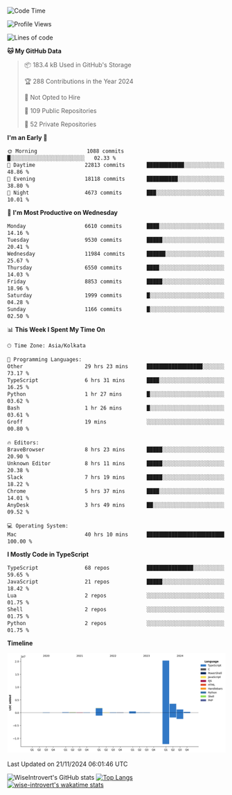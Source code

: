 <!--START_SECTION:waka-->
![Code Time](http://img.shields.io/badge/Code%20Time-1%2C871%20hrs%2052%20mins-blue)

![Profile Views](http://img.shields.io/badge/Profile%20Views-3-blue)

![Lines of code](https://img.shields.io/badge/From%20Hello%20World%20I%27ve%20Written-28.2%20million%20lines%20of%20code-blue)

**🐱 My GitHub Data** 

> 📦 183.4 kB Used in GitHub's Storage 
 > 
> 🏆 288 Contributions in the Year 2024
 > 
> 🚫 Not Opted to Hire
 > 
> 📜 109 Public Repositories 
 > 
> 🔑 52 Private Repositories 
 > 
**I'm an Early 🐤** 

```text
🌞 Morning                1088 commits        █░░░░░░░░░░░░░░░░░░░░░░░░   02.33 % 
🌆 Daytime                22813 commits       ████████████░░░░░░░░░░░░░   48.86 % 
🌃 Evening                18118 commits       ██████████░░░░░░░░░░░░░░░   38.80 % 
🌙 Night                  4673 commits        ███░░░░░░░░░░░░░░░░░░░░░░   10.01 % 
```
📅 **I'm Most Productive on Wednesday** 

```text
Monday                   6610 commits        ████░░░░░░░░░░░░░░░░░░░░░   14.16 % 
Tuesday                  9530 commits        █████░░░░░░░░░░░░░░░░░░░░   20.41 % 
Wednesday                11984 commits       ██████░░░░░░░░░░░░░░░░░░░   25.67 % 
Thursday                 6550 commits        ████░░░░░░░░░░░░░░░░░░░░░   14.03 % 
Friday                   8853 commits        █████░░░░░░░░░░░░░░░░░░░░   18.96 % 
Saturday                 1999 commits        █░░░░░░░░░░░░░░░░░░░░░░░░   04.28 % 
Sunday                   1166 commits        █░░░░░░░░░░░░░░░░░░░░░░░░   02.50 % 
```


📊 **This Week I Spent My Time On** 

```text
🕑︎ Time Zone: Asia/Kolkata

💬 Programming Languages: 
Other                    29 hrs 23 mins      ██████████████████░░░░░░░   73.17 % 
TypeScript               6 hrs 31 mins       ████░░░░░░░░░░░░░░░░░░░░░   16.25 % 
Python                   1 hr 27 mins        █░░░░░░░░░░░░░░░░░░░░░░░░   03.62 % 
Bash                     1 hr 26 mins        █░░░░░░░░░░░░░░░░░░░░░░░░   03.61 % 
Groff                    19 mins             ░░░░░░░░░░░░░░░░░░░░░░░░░   00.80 % 

🔥 Editors: 
BraveBrowser             8 hrs 23 mins       █████░░░░░░░░░░░░░░░░░░░░   20.90 % 
Unknown Editor           8 hrs 11 mins       █████░░░░░░░░░░░░░░░░░░░░   20.38 % 
Slack                    7 hrs 19 mins       █████░░░░░░░░░░░░░░░░░░░░   18.22 % 
Chrome                   5 hrs 37 mins       ████░░░░░░░░░░░░░░░░░░░░░   14.01 % 
AnyDesk                  3 hrs 49 mins       ██░░░░░░░░░░░░░░░░░░░░░░░   09.52 % 

💻 Operating System: 
Mac                      40 hrs 10 mins      █████████████████████████   100.00 % 
```

**I Mostly Code in TypeScript** 

```text
TypeScript               68 repos            ███████████████░░░░░░░░░░   59.65 % 
JavaScript               21 repos            █████░░░░░░░░░░░░░░░░░░░░   18.42 % 
Lua                      2 repos             ░░░░░░░░░░░░░░░░░░░░░░░░░   01.75 % 
Shell                    2 repos             ░░░░░░░░░░░░░░░░░░░░░░░░░   01.75 % 
Python                   2 repos             ░░░░░░░░░░░░░░░░░░░░░░░░░   01.75 % 
```



**Timeline**

![Lines of Code chart](https://raw.githubusercontent.com/wise-introvert/wise-introvert/master/assets/bar_graph.png)


 Last Updated on 21/11/2024 06:01:46 UTC
<!--END_SECTION:waka-->

![WiseIntrovert's GitHub stats](https://github-readme-stats.vercel.app/api?username=wise-introvert&count_private=true&show_icons=true)
[![Top Langs](https://github-readme-stats.vercel.app/api/top-langs/?username=wise-introvert&langs_count=10)](https://github.com/anuraghazra/github-readme-stats)
[![wise-introvert's wakatime stats](https://github-readme-stats.vercel.app/api/wakatime?username=wiseintrovert)](https://github.com/anuraghazra/github-readme-stats)

